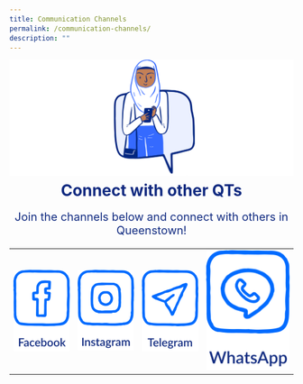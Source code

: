```yaml
---
title: Communication Channels
permalink: /communication-channels/
description: ""
---
```

![](/images/CONNECT%20WITH%20US/connect-with-us.png)

<h1 style="text-align:center;color:#102A80;margin-top:-8px">Connect with other QTs</h1>
<p style="text-align:center;font-size:20px;color:#102A80;margin-top:16px">Join the channels below and connect with others in Queenstown!</p>

<table>
<tbody><tr>
  <td>
		<a href="https://www.facebook.com">
						<img src="/images/CONNECT%20WITH%20US/facebook-button.png" style="max-width:100px;max-height:144px">
		</a>
	</td>
  <td>
		<a href="https://www.instagram.com">
						<img src="/images/CONNECT%20WITH%20US/instagram-button.png" style="max-width:100px;max-height:144px">
		</a>
	</td>
  <td>
		<a href="https://www.telegram.com">
						<img src="/images/CONNECT%20WITH%20US/telegram-button.png" style="max-width:100px;max-height:144px">
		</a>
	</td>
  <td>
		<a href="https://www.whatsapp.com">
						<img src="/images/CONNECT%20WITH%20US/whatsapp-button.png" class="social-media-container">
		</a>
	</td>
</tr>	
</tbody></table>

<style>
.social-media-container: {
	max-width:100px;
	max-height:144px;
}
</style>